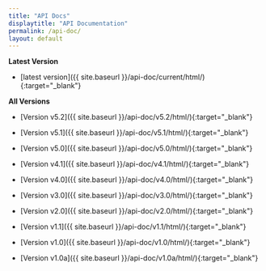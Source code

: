 ```yaml
---
title: "API Docs"
displaytitle: "API Documentation"
permalink: /api-doc/
layout: default
---
```


**Latest Version**

  - [latest version]({{ site.baseurl }}/api-doc/current/html/){:target="_blank"}


**All Versions**

  - [Version v5.2]({{ site.baseurl }}/api-doc/v5.2/html/){:target="_blank"}

  - [Version v5.1]({{ site.baseurl }}/api-doc/v5.1/html/){:target="_blank"}

  - [Version v5.0]({{ site.baseurl }}/api-doc/v5.0/html/){:target="_blank"}

  - [Version v4.1]({{ site.baseurl }}/api-doc/v4.1/html/){:target="_blank"}

  - [Version v4.0]({{ site.baseurl }}/api-doc/v4.0/html/){:target="_blank"}

  - [Version v3.0]({{ site.baseurl }}/api-doc/v3.0/html/){:target="_blank"}

  - [Version v2.0]({{ site.baseurl }}/api-doc/v2.0/html/){:target="_blank"}

  - [Version v1.1]({{ site.baseurl }}/api-doc/v1.1/html/){:target="_blank"}

  - [Version v1.0]({{ site.baseurl }}/api-doc/v1.0/html/){:target="_blank"}

  - [Version v1.0a]({{ site.baseurl }}/api-doc/v1.0a/html/){:target="_blank"}


